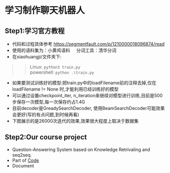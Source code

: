 # 学习制作聊天机器人
## Step1:学习官方教程
- 代码和过程具体参考  https://segmentfault.com/p/1210000018096874/read  
- 使用的语料集为：小黄鸡语料 &nbsp; &nbsp; 分词工具：清华分词 
-  在xiaohuangji/文件夹下:   
>>  Linux: ```python3 train.py```  
>>  powershell: ```python .\train.py```   
- 如果要测试训练好的模型:把train.py中的loadFilename前的注释去掉,仅在loadFilename != None 时,才能利用已经训练好的模型 
- 可以通过设置checkpoint_iter, n_iteration来继续对模型进行训练,目前是500步保存一次模型,每一次保存约占1.4G
- 目前decoder是GreadySearchDecoder, 使用BeamSearchDecoder可能效果会更好(写的有点问题,到时候再看)
- 下图展示的是26000次迭代的效果,效果很大程度上取决于数据集
## Step2:Our course project
- Question-Answering System based on Knowledge Retrivaling and seq2seq.
- Part of [Code](https://github.com/ZJUGuoShuai/QA_KG)
- Document

